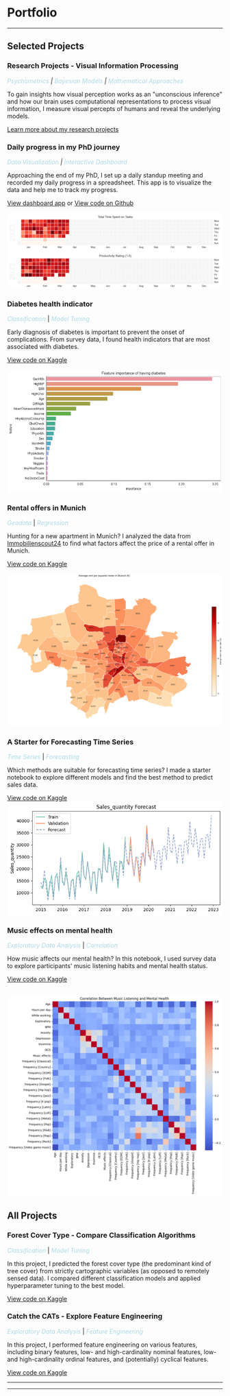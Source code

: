 # Portfolio
---
## Selected Projects 

### Research Projects - Visual Information Processing
*<span style="color:lightblue">Psychometrics</span> | 
<span style="color:lightblue">Bayesian Models</span> | 
<span style="color:lightblue">Mathematical Approaches </span>*

To gain insights how visual perception works as an "unconscious inference" and how our brain uses computational representations to process visual information, I measure visual percepts of humans and reveal the underlying models.

[Learn more about my research projects](/projects/visual-information-processing.md)

### Daily progress in my PhD journey
*<span style="color:lightblue">Data Visualization</span> | 
<span style="color:lightblue">Interactive Dashboard</span>*

Approaching the end of my PhD, I set up a daily standup meeting and recorded my daily progress in a spreadsheet. This app is to visualize the data and help me to track my progress.

[View dashboard app](https://yannansoda-standup-updates-dashboard-main-5d3sx1.streamlit.app/) or [View code on Github](https://github.com/yannansoda/standup-updates-dashboard)

![](/images/calmap.png)

### Diabetes health indicator
*<span style="color:lightblue">Classification</span>* | 
*<span style="color:lightblue">Model Tuning</span>*

Early diagnosis of diabetes is important to prevent the onset of complications. From survey data, I found health indicators that are most associated with diabetes.

[View code on Kaggle](https://www.kaggle.com/yannansu/predict-diabetes-with-health-indicators)

![](/images/important-features.png)

### Rental offers in Munich 
*<span style="color:lightblue">Geodata</span>* | 
*<span style="color:lightblue">Regression</span>* 

Hunting for a new apartment in Munich? I analyzed the data from [Immobilienscout24](https://www.immobilienscout24.de/) to find what factors affect the price of a rental offer in Munich.

[View code on Kaggle](https://www.kaggle.com/yannansu/apartment-rental-offers-munich)

![](/images/avg_unit_rent_muc.png)

### A Starter for Forecasting Time Series
*<span style="color:lightblue">Time Series</span>* | 
*<span style="color:lightblue">Forecasting</span>*

Which methods are suitable for forecasting time series? I made a starter notebook to explore different models and find the best method to predict sales data.

[View code on Kaggle](https://www.kaggle.com/yannansu/a-starter-for-forecasting-models)
![](/images/sale-quantity-forecast.png)

### Music effects on mental health
*<span style="color:lightblue">Exploratory Data Analysis</span>* | 
*<span style="color:lightblue">Correlation</span>*

How music affects our mental health? In this notebook, I used survey data to explore participants' music listening habits and mental health status. 

[View code on Kaggle](https://www.kaggle.com/code/yannansu/music-and-mental-health-eda)

![](/images/music-health-corr.png)
---

## All Projects

### Forest Cover Type - Compare Classification Algorithms
*<span style="color:lightblue">Classification</span>* | 
*<span style="color:lightblue">Model Tuning</span>*

In this project, I predicted the forest cover type (the predominant kind of tree cover) from strictly cartographic variables (as opposed to remotely sensed data). I compared different classification models and applied hyperparameter tuning to the best model.

[View code on Kaggle](https://www.kaggle.com/code/yannansu/forestcovertype-hyperparametertuning)

### Catch the CATs - Explore Feature Engineering
*<span style="color:lightblue">Exploratory Data Analysis</span>* |
*<span style="color:lightblue">Feature Engineering</span>*

In this project, I performed feature engineering on various features, including binary features, low- and high-cardinality nominal features, low- and high-cardinality ordinal features, and (potentially) cyclical features.

[View code on Kaggle](https://www.kaggle.com/code/yannansu/catch-the-cats-explore-feature-engineering)
<!-- 
[Catch the CATs - Explore Feature Engineering](/projects/catch-the-cats.md) -->
<!-- <img src="images/dummy_thumbnail.jpg?raw=true"/> -->

---

<!-- [Forest Cover Type - Compare Classification Algorithms](/projects/forest-cover-type.md) -->
<!-- <img src="images/dummy_thumbnail.jpg?raw=true"/> -->

---

<!-- ### Side Projects

- [Project 1 Title](http://example.com/)
- [Project 2 Title](http://example.com/)
- [Project 3 Title](http://example.com/)
- [Project 4 Title](http://example.com/)
- [Project 5 Title](http://example.com/) -->

